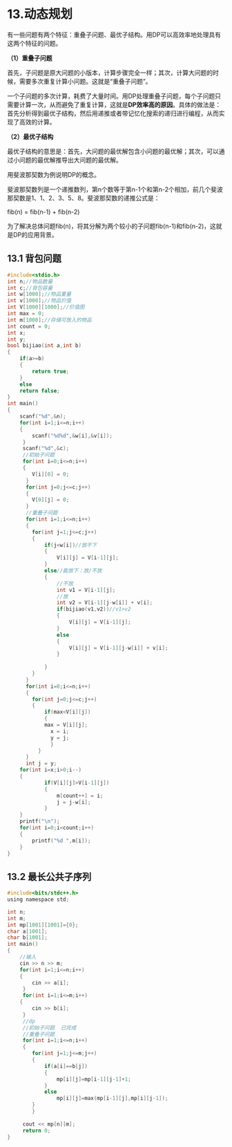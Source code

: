 # 13.动态规划

有一些问题有两个特征：重叠子问题、最优子结构。用DP可以高效率地处理具有这两个特征的问题。

**（1）重叠子问题**

首先，子问题是原大问题的小版本，计算步骤完全一样；其次，计算大问题的时候，需要多次重复计算小问题。这就是“重叠子问题”。

一个子问题的多次计算，耗费了大量时间。用DP处理重叠子问题，每个子问题只需要计算一次，从而避免了重复计算，这就是**DP效率高的原因**。具体的做法是：首先分析得到最优子结构，然后用递推或者带记忆化搜索的递归进行编程，从而实现了高效的计算。

**（2）最优子结构**

最优子结构的意思是：首先，大问题的最优解包含小问题的最优解；其次，可以通过小问题的最优解推导出大问题的最优解。

用斐波那契数为例说明DP的概念。

斐波那契数列是一个递推数列，第n个数等于第n-1个和第n-2个相加，前几个斐波那契数是1、1、2、3、5、8。斐波那契数的递推公式是：

fib(n) = fib(n-1) + fib(n-2)

为了解决总体问题fib(n)，将其分解为两个较小的子问题fib(n-1)和fib(n-2)，这就是DP的应用背景。

## 13.1 背包问题

```c
#include<stdio.h>
int n;//物品数量
int c;//背包容量
int w[1000];//物品重量
int v[1000];//物品价值 
int V[1000][1000];//价值图 
int max = 0;
int m[1000];//存储可放入的物品 
int count = 0;
int x;
int y;
bool bijiao(int a,int b)
{
	if(a>=b)
	{
		return true;
	}
	else
	return false;
}
int main()
{
	scanf("%d",&n);
	for(int i=1;i<=n;i++)
	{
		scanf("%d%d",&w[i],&v[i]);
	 } 
	 scanf("%d",&c);
	 //初始子问题
	 for(int i=0;i<=n;i++)
	 {
	 	V[i][0] = 0;
	  } 
	  for(int j=0;j<=c;j++)
	  {
	  	V[0][j] = 0;
	  }
	  //重叠子问题
	  for(int i=1;i<=n;i++)
	  {
	  	for(int j=1;j<=c;j++)
	  	{
	  		if(j<w[i])//放不下 
	  		{
                V[i][j] = V[i-1][j];			
			}
			else//能放下：放/不放 
			{
				//不放 
				int v1 = V[i-1][j];
				//放
				int v2 = V[i-1][j-w[i]] + v[i];
				if(bijiao(v1,v2))//v1>v2
				{
					V[i][j] = V[i-1][j];
				}
				else
				{
					V[i][j] = V[i-1][j-w[i]] + v[i];
				}
				 
			}
		}
	  } 
	  for(int i=0;i<=n;i++)
	  {
	  	for(int j=0;j<=c;j++)
	  	{
	  	    if(max<V[i][j])
	  	    {
	  	    max = V[i][j];
			  x = i;
			  y = j;	
			  }  	
		  }
	  }
	  int j = y;
	for(int i=x;i>0;i--)
	{
			if(V[i][j]>V[i-1][j])
			{
				m[count++] = i;
				j = j-w[i];
			}
	}
	printf("\n");
	for(int i=0;i<count;i++)
	{
		printf("%d ",m[i]);
	}
}
```

## 13.2 最长公共子序列

```c 
#include<bits/stdc++.h>
using namespace std;

int n;
int m;
int mp[1001][1001]={0};
char a[1001];
char b[1001];
int main()
{
	//输入
	cin >> n >> m;
	for(int i=1;i<=n;i++)
	{
		cin >> a[i];
	 } 
	 for(int i=1;i<=m;i++)
	{
		cin >> b[i];
	 } 
	 //dp
	 //初始子问题  已完成
	 //重叠子问题
	 for(int i=1;i<=n;i++)
	 {
	 	for(int j=1;j<=m;j++)
	 	{
	 	    if(a[i]==b[j])
	 	    {
	 	    	mp[i][j]=mp[i-1][j-1]+1;
			}
			else
			    mp[i][j]=max(mp[i-1][j],mp[i][j-1]); 
		} 
		} 	
	 
	 cout << mp[n][m];
	 return 0;
}
```

# 
